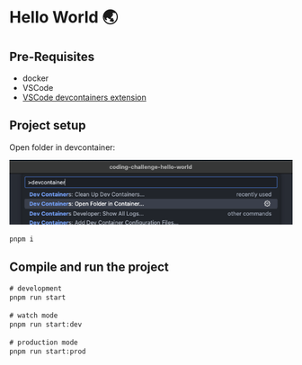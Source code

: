 # Hello World 🌏

## Pre-Requisites

- docker
- VSCode
- [VSCode devcontainers extension](https://marketplace.visualstudio.com/items?itemName=ms-vscode-remote.remote-containers)

## Project setup

Open folder in devcontainer:

![alt text](.assets/image.png)

```shell
pnpm i
```

## Compile and run the project

```shell
# development
pnpm run start

# watch mode
pnpm run start:dev

# production mode
pnpm run start:prod
```
